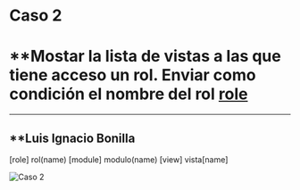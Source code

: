 # Caso 2
# **Mostar la lista de vistas a las que tiene acceso un rol. Enviar como condición el nombre del rol [role](name)
---
**Luis Ignacio Bonilla
---
[role] rol(name)
[module] modulo(name)
[view] vista[name]

![Caso 2](C:\Users\Usuario\Desktop\mysql\base-datos-quiz-1-corte-3\base-datos-quiz-1-corte-3\Imagenes\image-2.png)